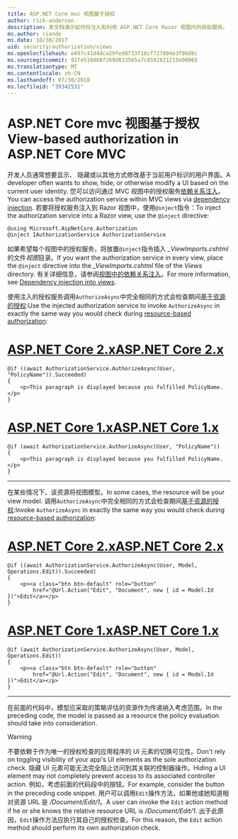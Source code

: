 ```yaml
---
title: ASP.NET Core mvc 视图基于授权
author: rick-anderson
description: 本文档演示如何将注入和利用 ASP.NET Core Razor 视图内的授权服务。
ms.author: riande
ms.date: 10/30/2017
uid: security/authorization/views
ms.openlocfilehash: e497c41d4dca29fed8733f18cf727804e3f06d8c
ms.sourcegitcommit: 927e510d68f269d8335b5a7c8592621219a90965
ms.translationtype: MT
ms.contentlocale: zh-CN
ms.lasthandoff: 07/30/2018
ms.locfileid: "39342531"
---
```

# <a name="view-based-authorization-in-aspnet-core-mvc"></a><span data-ttu-id="79fce-103">ASP.NET Core mvc 视图基于授权</span><span class="sxs-lookup"><span data-stu-id="79fce-103">View-based authorization in ASP.NET Core MVC</span></span>

<span data-ttu-id="79fce-104">开发人员通常想要显示、 隐藏或以其他方式修改基于当前用户标识的用户界面。</span><span class="sxs-lookup"><span data-stu-id="79fce-104">A developer often wants to show, hide, or otherwise modify a UI based on the current user identity.</span></span> <span data-ttu-id="79fce-105">您可以访问通过 MVC 视图中的授权服务[依赖关系注入](xref:fundamentals/dependency-injection)。</span><span class="sxs-lookup"><span data-stu-id="79fce-105">You can access the authorization service within MVC views via [dependency injection](xref:fundamentals/dependency-injection).</span></span> <span data-ttu-id="79fce-106">若要将授权服务注入到 Razor 视图中，使用`@inject`指令：</span><span class="sxs-lookup"><span data-stu-id="79fce-106">To inject the authorization service into a Razor view, use the `@inject` directive:</span></span>

```cshtml
@using Microsoft.AspNetCore.Authorization
@inject IAuthorizationService AuthorizationService
```

<span data-ttu-id="79fce-107">如果希望每个视图中的授权服务，将放置`@inject`指令插入 *_ViewImports.cshtml*的文件*视图*目录。</span><span class="sxs-lookup"><span data-stu-id="79fce-107">If you want the authorization service in every view, place the `@inject` directive into the *_ViewImports.cshtml* file of the *Views* directory.</span></span> <span data-ttu-id="79fce-108">有关详细信息，请参阅[视图中的依赖关系注入](xref:mvc/views/dependency-injection)。</span><span class="sxs-lookup"><span data-stu-id="79fce-108">For more information, see [Dependency injection into views](xref:mvc/views/dependency-injection).</span></span>

<span data-ttu-id="79fce-109">使用注入的授权服务调用`AuthorizeAsync`中完全相同的方式会检查期间[基于资源的授权](xref:security/authorization/resourcebased#security-authorization-resource-based-imperative):</span><span class="sxs-lookup"><span data-stu-id="79fce-109">Use the injected authorization service to invoke `AuthorizeAsync` in exactly the same way you would check during [resource-based authorization](xref:security/authorization/resourcebased#security-authorization-resource-based-imperative):</span></span>

# <a name="aspnet-core-2xtabaspnetcore2x"></a>[<span data-ttu-id="79fce-110">ASP.NET Core 2.x</span><span class="sxs-lookup"><span data-stu-id="79fce-110">ASP.NET Core 2.x</span></span>](#tab/aspnetcore2x)

```cshtml
@if ((await AuthorizationService.AuthorizeAsync(User, "PolicyName")).Succeeded)
{
    <p>This paragraph is displayed because you fulfilled PolicyName.</p>
}
```

# <a name="aspnet-core-1xtabaspnetcore1x"></a>[<span data-ttu-id="79fce-111">ASP.NET Core 1.x</span><span class="sxs-lookup"><span data-stu-id="79fce-111">ASP.NET Core 1.x</span></span>](#tab/aspnetcore1x)

```cshtml
@if (await AuthorizationService.AuthorizeAsync(User, "PolicyName"))
{
    <p>This paragraph is displayed because you fulfilled PolicyName.</p>
}
```

---

<span data-ttu-id="79fce-112">在某些情况下，该资源将视图模型。</span><span class="sxs-lookup"><span data-stu-id="79fce-112">In some cases, the resource will be your view model.</span></span> <span data-ttu-id="79fce-113">调用`AuthorizeAsync`中完全相同的方式会检查期间[基于资源的授权](xref:security/authorization/resourcebased#security-authorization-resource-based-imperative):</span><span class="sxs-lookup"><span data-stu-id="79fce-113">Invoke `AuthorizeAsync` in exactly the same way you would check during [resource-based authorization](xref:security/authorization/resourcebased#security-authorization-resource-based-imperative):</span></span>

# <a name="aspnet-core-2xtabaspnetcore2x"></a>[<span data-ttu-id="79fce-114">ASP.NET Core 2.x</span><span class="sxs-lookup"><span data-stu-id="79fce-114">ASP.NET Core 2.x</span></span>](#tab/aspnetcore2x)

```cshtml
@if ((await AuthorizationService.AuthorizeAsync(User, Model, Operations.Edit)).Succeeded)
{
    <p><a class="btn btn-default" role="button"
        href="@Url.Action("Edit", "Document", new { id = Model.Id })">Edit</a></p>
}
```

# <a name="aspnet-core-1xtabaspnetcore1x"></a>[<span data-ttu-id="79fce-115">ASP.NET Core 1.x</span><span class="sxs-lookup"><span data-stu-id="79fce-115">ASP.NET Core 1.x</span></span>](#tab/aspnetcore1x)

```cshtml
@if (await AuthorizationService.AuthorizeAsync(User, Model, Operations.Edit))
{
    <p><a class="btn btn-default" role="button"
        href="@Url.Action("Edit", "Document", new { id = Model.Id })">Edit</a></p>
}
```

---

<span data-ttu-id="79fce-116">在前面的代码中，模型应采取的策略评估的资源作为传递纳入考虑范围。</span><span class="sxs-lookup"><span data-stu-id="79fce-116">In the preceding code, the model is passed as a resource the policy evaluation should take into consideration.</span></span>

> [!WARNING]
> <span data-ttu-id="79fce-117">不要依赖于作为唯一的授权检查的应用程序的 UI 元素的切换可见性。</span><span class="sxs-lookup"><span data-stu-id="79fce-117">Don't rely on toggling visibility of your app's UI elements as the sole authorization check.</span></span> <span data-ttu-id="79fce-118">隐藏 UI 元素可能无法完全阻止访问到其关联的控制器操作。</span><span class="sxs-lookup"><span data-stu-id="79fce-118">Hiding a UI element may not completely prevent access to its associated controller action.</span></span> <span data-ttu-id="79fce-119">例如，考虑前面的代码段中的按钮。</span><span class="sxs-lookup"><span data-stu-id="79fce-119">For example, consider the button in the preceding code snippet.</span></span> <span data-ttu-id="79fce-120">用户可以调用`Edit`操作方法，如果他或她知道相对资源 URL 是 */Document/Edit/1*。</span><span class="sxs-lookup"><span data-stu-id="79fce-120">A user can invoke the `Edit` action method if he or she knows the relative resource URL is */Document/Edit/1*.</span></span> <span data-ttu-id="79fce-121">出于此原因，`Edit`操作方法应执行其自己的授权检查。</span><span class="sxs-lookup"><span data-stu-id="79fce-121">For this reason, the `Edit` action method should perform its own authorization check.</span></span>
